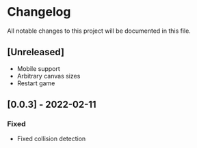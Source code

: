 # Changelog
All notable changes to this project will be documented in this file.

## [Unreleased]
- Mobile support
- Arbitrary canvas sizes
- Restart game

## [0.0.3] - 2022-02-11
### Fixed
- Fixed collision detection